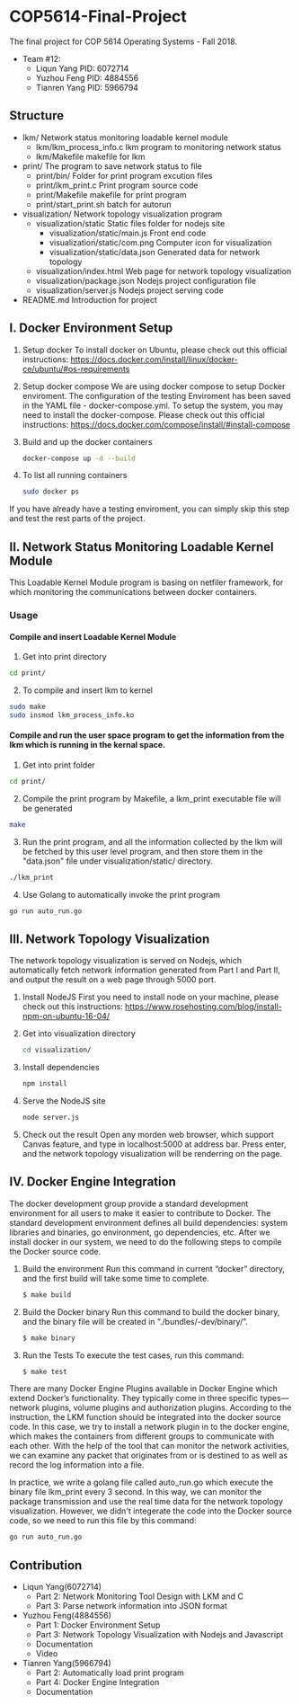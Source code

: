 # COP5614-Final-Project

The final project for COP 5614 Operating Systems - Fall 2018.
* Team #12:
	* Liqun Yang 		PID: 6072714
	* Yuzhou Feng		PID: 4884556
	* Tianren Yang		PID: 5966794

## Structure
* lkm/				Network status monitoring loadable kernel module
	* lkm/lkm_process_info.c 	lkm program to monitoring network status
	* lkm/Makefile				makefile for lkm
* print/			The program to save network status to file
	* print/bin/			Folder for print program excution files
	* print/lkm_print.c 	Print program source code
	* print/Makefile		makefile for print program
	* print/start_print.sh batch for autorun
* visualization/	Network topology visualization program
	* visualization/static		Static files folder for nodejs site
		* visualization/static/main.js		Front end code
		* visualization/static/com.png		Computer icon for visualization
		* visualization/static/data.json	Generated data for network topology
	* visualization/index.html 		Web page for network topology visualization
	* visualization/package.json 	Nodejs project configuration file
	* visualization/server.js 		Nodejs project serving code
* README.md	Introduction for project

## I. Docker Environment Setup
1. Setup docker
To install docker on Ubuntu, please check out this official instructions: https://docs.docker.com/install/linux/docker-ce/ubuntu/#os-requirements

2. Setup docker compose
We are using docker compose to setup Docker enviroment. The configuration of the testing Enviroment has been saved in the YAML file - docker-compose.yml. To setup the system, you may need to install the docker-compose. Please check out this official instructions: https://docs.docker.com/compose/install/#install-compose

3. Build and up the docker containers
	```bash
	docker-compose up -d --build
	```
4. To list all running containers
   	```bash
	sudo docker ps
	```

If you have already have a testing enviroment, you can simply skip this step and test the rest parts of the project.

## II. Network Status Monitoring Loadable Kernel Module

This Loadable Kernel Module program is basing on netfiler framework, for which monitoring the communications between docker containers. 

### Usage
#### Compile and insert Loadable Kernel Module
1. Get into print directory
```bash
cd print/
```
2. To compile and insert lkm to kernel
```bash
sudo make
sudo insmod lkm_process_info.ko
```
#### Compile and run the user space program to get the information from the lkm which is running in the kernal space.
1. Get into print folder
```bash
cd print/
```
2. Compile the print program by Makefile, a lkm_print executable file will be generated
```bash
make
```
3. Run the print program, and all the information collected by the lkm will be fetched by this user level program, and then store them in the "data.json" file under visualization/static/ directory.
```bash
./lkm_print
```
4. Use Golang to automatically invoke the print program
```bash
go run auto_run.go
```

## III. Network Topology Visualization

The network topology visualization is served on Nodejs, which automatically fetch network information generated from Part I and Part II, and output the result on a web page through 5000 port. 

1. Install NodeJS
First you need to install node on your machine, please check out this instructions: https://www.rosehosting.com/blog/install-npm-on-ubuntu-16-04/

2. Get into visualization directory
	```bash
	cd visualization/
	```
	
3. Install dependencies
	```bash
	npm install
	```

4. Serve the NodeJS site
	```bash
	node server.js
	```

5. Check out the result
Open any morden web browser, which support Canvas feature, and type in localhost:5000 at address bar. Press enter, and the network topology visualization will be renderring on the page.

## IV. Docker Engine Integration
The docker development group provide a standard development environment for all users to make it easier to contribute to Docker. The standard development environment defines all build dependencies: system libraries and binaries, go environment, go dependencies, etc. After we install docker in our system, we need to do the following steps to compile the Docker source code.

1. Build the environment
Run this command in current “docker” directory, and the first build will take some time to complete.
	```bash
	$ make build
	```
2. Build the Docker binary
Run this command to build the docker binary, and the binary file will be created in “./bundles/<version>-dev/binary/”.
	
	```bash
	$ make binary
	```
3. Run the Tests
To execute the test cases, run this command:
	
	```bash
	$ make test
	```

There are many Docker Engine Plugins available in Docker Engine which extend Docker’s functionality. They typically come in three specific types—network plugins, volume plugins and authorization plugins.
According to the instruction, the LKM function should be integrated into the docker source code. In this case, we try to install a network plugin in to the docker engine, which makes the containers from different groups to communicate with each other. With the help of the tool that can monitor the network activities, we can examine any packet that originates from or is destined to as well as record the log information into a file.

In practice, we write a golang file called auto_run.go which execute the binary file lkm_print every 3 second. In this way, we can monitor the package transmission and use the real time data for the network topology visualization. However, we didn't integerate the code into the Docker source code, so we need to run this file by this command:
```bash
go run auto_run.go
```

## Contribution
* Liqun Yang(6072714)
	* Part 2: Network Monitoring Tool Design with LKM and C
	* Part 3: Parse network information into JSON format
* Yuzhou Feng(4884556)
	* Part 1: Docker Environment Setup
	* Part 3: Network Topology Visualization with Nodejs and Javascript
	* Documentation
	* Video
* Tianren Yang(5966794)
	* Part 2: Automatically load print program
	* Part 4: Docker Engine Integration
	* Documentation
